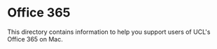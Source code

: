 # Office 365
This directory contains information to help you support users of UCL's Office 365 on Mac.
